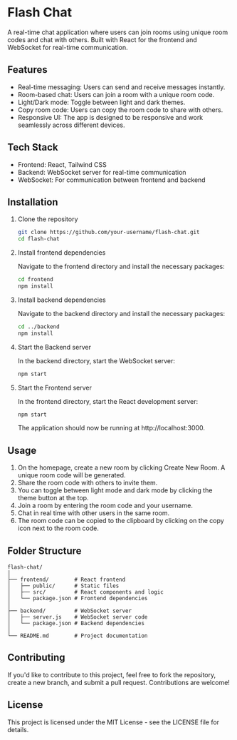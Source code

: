 # Flash Chat

A real-time chat application where users can join rooms using unique room codes and chat with others. Built with React for the frontend and WebSocket for real-time communication.

## Features

- Real-time messaging: Users can send and receive messages instantly.
- Room-based chat: Users can join a room with a unique room code.
- Light/Dark mode: Toggle between light and dark themes.
- Copy room code: Users can copy the room code to share with others.
- Responsive UI: The app is designed to be responsive and work seamlessly across different devices.

## Tech Stack

- Frontend: React, Tailwind CSS
- Backend: WebSocket server for real-time communication
- WebSocket: For communication between frontend and backend

## Installation

1. Clone the repository

   ```bash
   git clone https://github.com/your-username/flash-chat.git
   cd flash-chat
   ```

2. Install frontend dependencies

   Navigate to the frontend directory and install the necessary packages:

   ```bash
   cd frontend
   npm install
   ```

3. Install backend dependencies

   Navigate to the backend directory and install the necessary packages:

   ```bash
   cd ../backend
   npm install
   ```

4. Start the Backend server

   In the backend directory, start the WebSocket server:

   ```bash
   npm start
   ```

5. Start the Frontend server

   In the frontend directory, start the React development server:

   ```bash
   npm start
   ```

   The application should now be running at http://localhost:3000.

## Usage

1. On the homepage, create a new room by clicking Create New Room. A unique room code will be generated.
2. Share the room code with others to invite them.
3. You can toggle between light mode and dark mode by clicking the theme button at the top.
4. Join a room by entering the room code and your username.
5. Chat in real time with other users in the same room.
6. The room code can be copied to the clipboard by clicking on the copy icon next to the room code.

## Folder Structure

```
flash-chat/
│
├── frontend/        # React frontend
│   ├── public/      # Static files
│   ├── src/         # React components and logic
│   └── package.json # Frontend dependencies
│
├── backend/         # WebSocket server
│   ├── server.js    # WebSocket server code
│   └── package.json # Backend dependencies
│
└── README.md        # Project documentation
```

## Contributing

If you'd like to contribute to this project, feel free to fork the repository, create a new branch, and submit a pull request. Contributions are welcome!

## License

This project is licensed under the MIT License - see the LICENSE file for details.